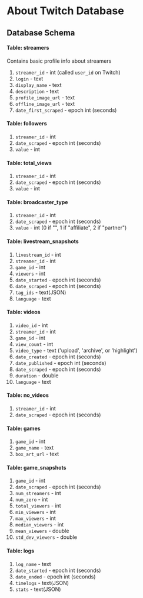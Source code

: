 # About Twitch Database

## Database Schema

#### Table: streamers
Contains basic profile info about streamers
  1. `streamer_id` - int (called `user_id` on Twitch)
  2. `login` - text
  3. `display_name` - text
  4. `description` - text
  5. `profile_image_url` - text
  6. `offline_image_url` - text
  7. `date_first_scraped` - epoch int (seconds)


#### Table: followers
  1. `streamer_id` - int
  2. `date_scraped` - epoch int (seconds)
  3. `value` - int

#### Table: total_views
  1. `streamer_id` - int
  2. `date_scraped` - epoch int (seconds)
  3. `value` - int


#### Table: broadcaster_type
  1. `streamer_id` - int
  2. `date_scraped` - epoch int (seconds)
  3. `value` - int (0 if "", 1 if "affiliate", 2 if "partner")


#### Table: livestream_snapshots
  1. `livestream_id` - int
  2. `streamer_id` - int
  3. `game_id` - int
  4. `viewers` - int
  5. `date_started` - epoch int (seconds)
  6. `date_scraped` - epoch int (seconds)
  7. `tag_ids` - text(JSON)
  8. `language` - text

#### Table: videos
  1. `video_id` - int
  2. `streamer_id` - int
  3. `game_id` - int
  4. `view_count` - int
  5. `video_type` - text ('upload', 'archive', or 'highlight')
  6. `date_created` - epoch int (seconds)
  7. `date_published` - epoch int (seconds)
  8. `date_scraped` - epoch int (seconds)
  8. `duration` - double
  9. `language` - text

#### Table: no_videos
  1. `streamer_id` - int
  2. `date_scraped` - epoch int (seconds)

#### Table: games
  1. `game_id` - int
  2. `game_name` - text
  3. `box_art_url` - text

#### Table: game_snapshots
  1. `game_id` - int
  2. `date_scraped` - epoch int (seconds)
  3. `num_streamers` - int
  4. `num_zero` - int
  5. `total_viewers` - int
  6. `min_viewers` - int
  7. `max_viewers` - int
  8. `median_viewers` - int
  9. `mean_viewers` - double
  10. `std_dev_viewers` - double

#### Table: logs
  1. `log_name` - text
  2. `date_started` - epoch int (seconds)
  3. `date_ended` - epoch int (seconds)
  4. `timelogs` - text(JSON)
  5. `stats` - text(JSON)
